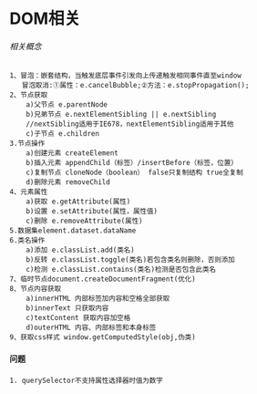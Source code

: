<!--
 * @version: 1.0.0
 * @Date: 2019-09-26 10:59:36
 * @LastEditTime: 2019-09-26 11:34:19
 -->
# DOM相关

###### 相关概念

    1、冒泡：嵌套结构，当触发底层事件引发向上传递触发相同事件直至window
       冒泡取消:①属性：e.cancelBubble;②方法：e.stopPropagation();
    2、节点获取
        a)父节点 e.parentNode
        b)兄弟节点 e.nextElementSibling || e.nextSibling 
        //nextSibling适用于IE678，nextElementSibling适用于其他
        c)子节点 e.children
    3.节点操作
        a)创建元素 createElement
        b)插入元素 appendChild（标签）/insertBefore（标签，位置）
        c)复制节点 cloneNode（boolean） false只复制结构 true全复制
        d)删除元素 removeChild
    4、元素属性
        a)获取 e.getAttribute(属性)
        b)设置 e.setAttribute(属性，属性值)
        c)删除 e.removeAttribute(属性)
    5.数据集element.dataset.dataName
    6.类名操作
        a)添加 e.classList.add(类名)
        b)反转 e.classList.toggle(类名)若包含类名则删除，否则添加
        c)检测 e.classList.contains(类名)检测是否包含此类名
    7、临时节点document.createDocumentFragment(优化)
    8、节点内容获取
        a)innerHTML 内部标签加内容和空格全部获取
        b)innerText 只获取内容
        c)textContent 获取内容加空格
        d)outerHTML 内容、内部标签和本身标签
    9、获取css样式 window.getComputedStyle(obj,伪类)

#### 问题
    1. querySelector不支持属性选择器时值为数字
    